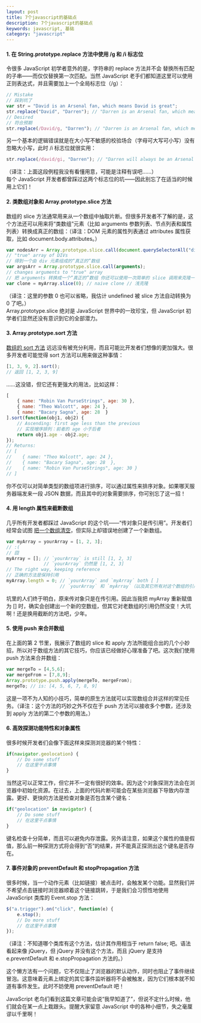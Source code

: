 ```yaml
---
layout: post
title: 7个javascript的基础点
description: 7个javascript的基础点
keywords: javascript, 基础
category: "javascript"
---
```


#### 1. 在 String.prototype.replace 方法中使用 /g 和 /i 标志位

令很多 JavaScript 初学者意外的是，字符串的 replace 方法并不会 替换所有匹配的子串——而仅仅替换第一次匹配。当然 JavaScript 老手们都知道这里可以使用正则表达式，并且需要加上一个全局标志位（/g）：

<!-- more -->

```js
// Mistake 
// 踩到坑了 
var str = "David is an Arsenal fan, which means David is great"; 
str.replace("David", "Darren"); // "Darren is an Arsenal fan, which means David is great" 
// Desired 
// 符合预期 
str.replace(/David/g, "Darren"); // "Darren is an Arsenal fan, which means Darren is great" 
```

另一个基本的逻辑错误就是在大小写不敏感的校验场合（字母可大写可小写）没有忽略大小写，此时 /i 标志位就很实用：

```js
str.replace(/david/gi, "Darren"); // "Darren will always be an Arsenal fan, which means Darren will always be great"
```
（译注：上面这段例程我没有看懂用意，可能是注释有误吧……）<br>
每个 JavaScript 开发者都曾踩过这两个标志位的坑——因此别忘了在适当的时候用上它们！

#### 2. 类数组对象和 Array.prototype.slice 方法

数组的 slice 方法通常用来从一个数组中抽取片断。但很多开发者不了解的是，这个方法还可以用来将“类数组”元素（比如 arguments 参数列表、节点列表和属性列表）转换成真正的数组：（译注：DOM 元素的属性列表通过 attributes 属性获取，比如 document.body.attributes。）

```js
var nodesArr = Array.prototype.slice.call(document.querySelectorAll("div"));
// "true" array of DIVs
// 得到一个由 div 元素组成的“真正的”数组
var argsArr = Array.prototype.slice.call(arguments);
// changes arguments to "true" array
// 把 arguments 转换成一个“真正的”数组 你还可以使用一次简单的 slice 调用来克隆一个数组：
var clone = myArray.slice(0); // naive clone // 浅克隆
```
（译注：这里的参数 0 也可以省略，我估计 undefined 被 slice 方法自动转换为 0 了吧。）<br>
Array.prototype.slice 绝对是 JavaScript 世界中的一玫珍宝，但 JavaScript 初学者们显然还没有意识到它的全部潜力。

#### 3. Array.prototype.sort 方法

[数组的 sort 方法](http://davidwalsh.name/array-sort) 远远没有被充分利用，而且可能比开发者们想像的更加强大。很多开发者可能觉得 sort 方法可以用来做这种事情：

```js
[1, 3, 9, 2].sort();
// 返回 [1, 2, 3, 9] 
```
……这没错，但它还有更强大的用法，比如这样：

```js
[ 
    { name: "Robin Van PurseStrings", age: 30 }, 
    { name: "Theo Walcott", age: 24 }, 
    { name: "Bacary Sagna", age: 28  } 
].sort(function(obj1, obj2) {  
    // Ascending: first age less than the previous  
    // 实现增序排列：前者的 age 小于后者  
    return obj1.age - obj2.age;  
}); 
// Returns: 
// [ 
//    { name: "Theo Walcott", age: 24 }, 
//    { name: "Bacary Sagna", age: 28  }, 
//    { name: "Robin Van PurseStrings", age: 30 } 
// ] 
```
你不仅可以对简单类型的数组项进行排序，可以通过属性来排序对象。如果哪天服务器端发来一段 JSON 数据，而且其中的对象需要排序，你可别忘了这一招！

#### 4. 用 length 属性来截断数组

几乎所有开发者都踩过 JavaScript 的这个坑——“传对象只是传引用”。开发者们经常会试图 [把一个数组清空](http://davidwalsh.name/empty-array)，但实际上却错误地创建了一个新数组。

```js
var myArray = yourArray = [1, 2, 3]; 
// :( 
// 囧 
myArray = []; // `yourArray` is still [1, 2, 3] 
              // `yourArray` 仍然是 [1, 2, 3] 
// The right way, keeping reference 
// 正确的方法是保持引用 
myArray.length = 0; // `yourArray` and `myArray` both [ ] 
                    // `yourArray` 和 `myArray`（以及其它所有对这个数组的引用）都变成 [ ] 了 
```
坑里的人们终于明白，原来传对象只是在传引用。因此当我把 myArray 重新赋值为 [] 时，确实会创建出一个新的空数组，但其它对老数组的引用仍然没变！大坑啊！还是换用截断的方法吧，少年。

#### 5. 使用 push 来合并数组

在上面的第 2 节里，我展示了数组的 slice 和 apply 方法所能组合出的几个小妙招，所以对于数组方法的其它技巧，你应该已经做好心理准备了吧。这次我们使用 push 方法来合并数组：

```js
var mergeTo = [4,5,6]; 
var mergeFrom = [7,8,9]; 
Array.prototype.push.apply(mergeTo, mergeFrom); 
mergeTo; // is: [4, 5, 6, 7, 8, 9] 
```
这是一项不为人知的小技巧，简单的原生方法就可以实现数组合并这样的常见任务。（译注：这个方法的巧妙之外不仅在于 push 方法可以接收多个参数，还涉及到 apply 方法的第二个参数的用法。）

#### 6. 高效探测功能特性和对象属性

很多时候开发者们会像下面这样来探测浏览器的某个特性：

```js
if(navigator.geolocation) {  
    // Do some stuff  
    // 在这里干点事情  
} 
```
当然这可以正常工作，但它并不一定有很好的效率。因为这个对象探测方法会在浏览器中初始化资源。在过去，上面的代码片断可能会在某些浏览器下导致内存泄露。更好、更快的方法是检查对象是否包含某个键名：

```js
if("geolocation" in navigator) {  
    // Do some stuff  
    // 在这里干点事情  
} 
```
键名检查十分简单，而且可以避免内存泄露。另外请注意，如果这个属性的值是假值，那么前一种探测方式将会得到“否”的结果，并不能真正探测出这个键名是否存在。

#### 7. 事件对象的 preventDefault 和 stopPropagation 方法

很多时候，当一个动作元素（比如链接）被点击时，会触发某个功能。显然我们并不希望点击链接时浏览器顺着这个链接跳转，于是我们会习惯性地使用 JavaScript 类库的 Event.stop 方法：

```js
$("a.trigger").on("click", function(e) {  
    e.stop();        
    // Do more stuff  
    // 在这里干点事情  
}); 
```
（译注：不知道哪个类库有这个方法，估计其作用相当于 return false; 吧。语法看起来像 jQuery，但 jQuery 并没有这个方法，而且 jQuery 是支持 e.preventDefault 和 e.stopPropagation 方法的。）

这个懒方法有一个问题，它不仅阻止了浏览器的默认动作，同时也阻止了事件继续冒泡。这意味着元素上绑定的其它事件监听器将不会被触发，因为它们根本就不知道有事件发生。此时不妨使用 preventDefault 吧！

JavaScript 老鸟们看到这篇文章可能会说“我早知道了”，但说不定什么时候，他们就会在某一点上栽跟头。提醒大家留意 JavaScript 中的各种小细节，失之毫厘谬以千里啊！


